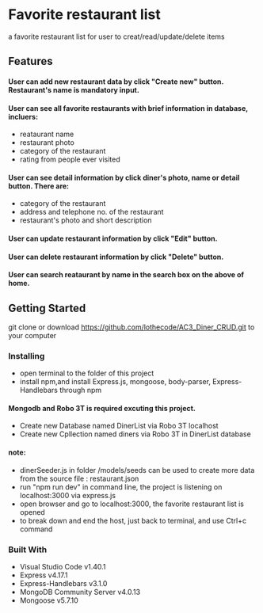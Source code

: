 # Favorite restaurant list
a favorite restaurant list for user to creat/read/update/delete items

##	Features
####  User can add new restaurant data by click "Create new" button. Restaurant's name is mandatory input.
####  User can see all favorite restaurants with brief information in database, incluers:
- reataurant name
- restaurant photo
- category of the restaurant
- rating from people ever visited
####  User can see detail information by click diner's photo, name or detail button. There are:
- category of the restaurant
- address and telephone no. of the restaurant
- restaurant's photo and short description 
####  User can update restaurant information by click "Edit" button.
####  User can delete restaurant information by click "Delete" button.
####  User can search reataurant by name in the search box on the above of home.


##	Getting Started
git clone or download https://github.com/lothecode/AC3_Diner_CRUD.git to your computer


###	Installing
- open terminal to the folder of this project
- install npm,and install Express.js, mongoose, body-parser, Express-Handlebars through npm

#### Mongodb and Robo 3T is required excuting this project.
- Create new Database named DinerList via Robo 3T localhost
- Create new Cpllection named diners via Robo 3T in DinerList database
#### note:
- dinerSeeder.js in folder /models/seeds can be used to create more data from the source file : restaurant.json
- run "npm run dev" in command line, the project is listening on localhost:3000 via express.js
- open browser and go to localhost:3000, the favorite restaurant list is opened
- to break down and end the host, just back to terminal, and use Ctrl+c command


###  Built With
- Visual Studio Code v1.40.1
- Express v4.17.1
- Express-Handlebars v3.1.0
- MongoDB Community Server v4.0.13
- Mongoose v5.7.10